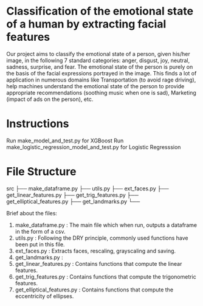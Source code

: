 # Classification of the emotional state of a human by extracting facial features

Our project aims to classify the emotional state of a person, given his/her image, in the following 7 standard 
categories: anger, disgust, joy, neutral, sadness, surprise, and fear. The emotional state of the person is purely on 
the basis of the facial expressions portrayed in the image. This finds a lot of application in numerous domains like 
Transportation (to avoid rage driving), help machines understand the emotional state of the person to provide 
appropriate recommendations (soothing music when one is sad), Marketing (impact of ads on the person), etc.

# Instructions
Run make_model_and_test.py for XGBoost
Run make_logistic_regression_model_and_test.py for Logistic Regresssion

# File Structure
src
 ├── make_dataframe.py
 ├── utils.py
 ├── ext_faces.py
 ├── get_linear_features.py
 ├── get_trig_features.py
 ├── get_elliptical_features.py
 ├── get_landmarks.py
 └── 

Brief about the files:

1. make_dataframe.py          : The main file which when run, outputs a dataframe in the form of a csv.
2. utils.py                   : Following the DRY principle, commonly used functions have been put in this file.
3. ext_faces.py               : Extracts faces, rescaling, grayscaling and saving.
4. get_landmarks.py           : 
4. get_linear_features.py     : Contains functions that compute the linear features.
5. get_trig_features.py       : Contains functions that compute the trigonometric features.
6. get_elliptical_features.py : Contains functions that compute the eccentricity of ellipses.